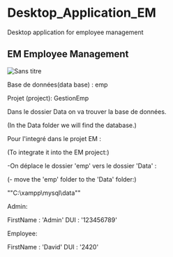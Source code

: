 # Desktop_Application_EM
Desktop application for employee management
## EM Employee Management

![Sans titre](https://user-images.githubusercontent.com/79658236/212333135-adc8a466-1891-4faa-a30e-122aea8b1add.gif)

Base de données(data base) : emp

Projet (project): GestionEmp

Dans le dossier Data on va trouver la base de données.

(In the Data folder we will find the database.)

Pour l'integré dans le projet EM :

(To integrate it into the EM project:)
      
-On déplace le dossier 'emp' vers le dossier 'Data' :

(- move the 'emp' folder to the 'Data' folder:)
                
""C:\xampp\mysql\data""

Admin:

FirstName : 'Admin'
DUI : '123456789'

Employee:

FirstName : 'David'
DUI : '2420'

